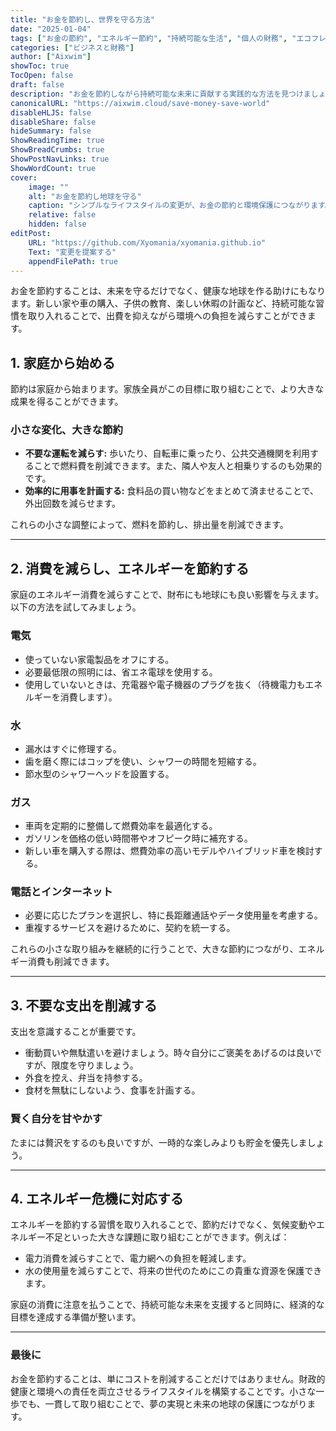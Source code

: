 ```yaml
---
title: "お金を節約し、世界を守る方法"
date: "2025-01-04"
tags: ["お金の節約", "エネルギー節約", "持続可能な生活", "個人の財務", "エコフレンドリー"]
categories: ["ビジネスと財務"]
author: ["Aixwim"]
showToc: true
TocOpen: false
draft: false
description: "お金を節約しながら持続可能な未来に貢献する実践的な方法を見つけましょう。日々の習慣の小さな変化が、どのようにして大きな節約と環境への影響をもたらすかを学びます。"
canonicalURL: "https://aixwim.cloud/save-money-save-world"
disableHLJS: false
disableShare: false
hideSummary: false
ShowReadingTime: true
ShowBreadCrumbs: true
ShowPostNavLinks: true
ShowWordCount: true
cover:
    image: ""
    alt: "お金を節約し地球を守る"
    caption: "シンプルなライフスタイルの変更が、お金の節約と環境保護につながります。"
    relative: false
    hidden: false
editPost:
    URL: "https://github.com/Xyomania/xyomania.github.io"
    Text: "変更を提案する"
    appendFilePath: true
---
```


お金を節約することは、未来を守るだけでなく、健康な地球を作る助けにもなります。新しい家や車の購入、子供の教育、楽しい休暇の計画など、持続可能な習慣を取り入れることで、出費を抑えながら環境への負担を減らすことができます。

## 1. **家庭から始める**

節約は家庭から始まります。家族全員がこの目標に取り組むことで、より大きな成果を得ることができます。

### 小さな変化、大きな節約
- **不要な運転を減らす:** 歩いたり、自転車に乗ったり、公共交通機関を利用することで燃料費を削減できます。また、隣人や友人と相乗りするのも効果的です。
- **効率的に用事を計画する:** 食料品の買い物などをまとめて済ませることで、外出回数を減らせます。

これらの小さな調整によって、燃料を節約し、排出量を削減できます。

---

## 2. **消費を減らし、エネルギーを節約する**

家庭のエネルギー消費を減らすことで、財布にも地球にも良い影響を与えます。以下の方法を試してみましょう。

### 電気
- 使っていない家電製品をオフにする。
- 必要最低限の照明には、省エネ電球を使用する。
- 使用していないときは、充電器や電子機器のプラグを抜く（待機電力もエネルギーを消費します）。

### 水
- 漏水はすぐに修理する。
- 歯を磨く際にはコップを使い、シャワーの時間を短縮する。
- 節水型のシャワーヘッドを設置する。

### ガス
- 車両を定期的に整備して燃費効率を最適化する。
- ガソリンを価格の低い時間帯やオフピーク時に補充する。
- 新しい車を購入する際は、燃費効率の高いモデルやハイブリッド車を検討する。

### 電話とインターネット
- 必要に応じたプランを選択し、特に長距離通話やデータ使用量を考慮する。
- 重複するサービスを避けるために、契約を統一する。

これらの小さな取り組みを継続的に行うことで、大きな節約につながり、エネルギー消費も削減できます。

---

## 3. **不要な支出を削減する**

支出を意識することが重要です。
- 衝動買いや無駄遣いを避けましょう。時々自分にご褒美をあげるのは良いですが、限度を守りましょう。
- 外食を控え、弁当を持参する。
- 食材を無駄にしないよう、食事を計画する。

### 賢く自分を甘やかす
たまには贅沢をするのも良いですが、一時的な楽しみよりも貯金を優先しましょう。

---

## 4. **エネルギー危機に対応する**

エネルギーを節約する習慣を取り入れることで、節約だけでなく、気候変動やエネルギー不足といった大きな課題に取り組むことができます。例えば：
- 電力消費を減らすことで、電力網への負担を軽減します。
- 水の使用量を減らすことで、将来の世代のためにこの貴重な資源を保護できます。

家庭の消費に注意を払うことで、持続可能な未来を支援すると同時に、経済的な目標を達成する準備が整います。

---

### 最後に

お金を節約することは、単にコストを削減することだけではありません。財政的健康と環境への責任を両立させるライフスタイルを構築することです。小さな一歩でも、一貫して取り組むことで、夢の実現と未来の地球の保護につながります。
